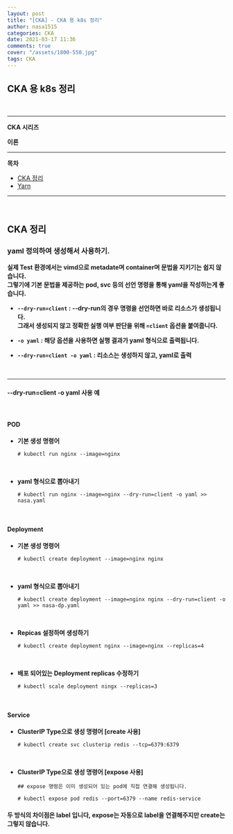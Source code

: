 ```yaml
---
layout: post
title: "[CKA] - CKA 용 k8s 정리"
author: nasa1515
categories: CKA
date: 2021-03-17 11:36
comments: true
cover: "/assets/1800-550.jpg"
tags: CKA
---
```




## **CKA 용 k8s 정리**


<br/>



  


 
---

**CKA 시리즈**

**이론**



---



**목차**


- [CKA 정리](#a1)
- [Yarn](#a2)

--- 

<br/>

## **CKA 정리**   <a name="a1"></a>  


### **yaml 정의하여 생성해서 사용하기.**  

**실제 Test 환경에서는 vimd으로 metadate며 container며 문법을 지키기는 쉽지 않습니다.**    
**그렇기에 기본 문법을 제공하는 pod, svc 등의 선언 명령을 통해 yaml을 작성하는게 좋습니다.**  


* **``--dry-run=client`` : --dry-run의 경우 명령을 선언하면 바로 리소스가 생성됩니다.**  
    **그래서 생성되지 않고 정확한 실행 여부 판단을 위해 ``=client`` 옵션을 붙여줍니다.**  

* **``-o yaml`` : 해당 옵션을 사용하면 실행 결과가 yaml 형식으로 출력됩니다.**  


* **``--dry-run=client -o yaml`` : 리소스는 생성하지 않고, yaml로 출력**  



<br/>

---


#### **--dry-run=client -o yaml 사용 예**  

<br/>


#### **POD** 


* **기본 생성 명령어**

    ```
    # kubectl run nginx --image=nginx
    ```

    <br/>

* **yaml 형식으로 뽑아내기**  

    ```
    # kubectl run nginx --image=nginx --dry-run=client -o yaml >> nasa.yaml
    ```

<br/>


#### **Deployment**

* **기본 생성 명령어**  

    ```
    # kubectl create deployment --image=nginx nginx
    ```

    <br/>


* **yaml 형식으로 뽑아내기**  

    ```
    # kubectl create deployment --image=nginx nginx --dry-run=client -o yaml >> nasa-dp.yaml
    ```

    <br/>



* **Repicas 설정하며 생성하기**  

    ```
    # kubectl create deployment nginx --image=nginx --replicas=4
    ```

    <br/>



* **배포 되어있는 Deployment replicas 수정하기**  

    ```
    # kubectl scale deployment ningx --replicas=3 
    ```

    <br/>


#### **Service**

* **ClusterIP Type으로 생성 명령어 [create 사용]**  

    ```
    # kubectl create svc clusterip redis --tcp=6379:6379
    ```

<br/>

* **ClusterIP Type으로 생성 명령어 [expose 사용]**  

    ```
    ## expose 명령은 이미 생성되어 있는 pod에 직접 연결해 생성됩니다.

    # kubectl expose pod redis --port=6379 --name redis-service
    ```

#### **두 방식의 차이점은 label 입니다, expose는 자동으로 label을 연결해주지만 create는 그렇지 않습니다.**  

